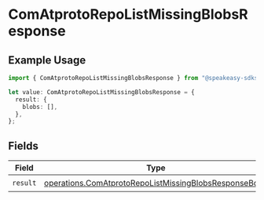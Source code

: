# ComAtprotoRepoListMissingBlobsResponse

## Example Usage

```typescript
import { ComAtprotoRepoListMissingBlobsResponse } from "@speakeasy-sdks/bluesky/models/operations";

let value: ComAtprotoRepoListMissingBlobsResponse = {
  result: {
    blobs: [],
  },
};
```

## Fields

| Field                                                                                                                          | Type                                                                                                                           | Required                                                                                                                       | Description                                                                                                                    |
| ------------------------------------------------------------------------------------------------------------------------------ | ------------------------------------------------------------------------------------------------------------------------------ | ------------------------------------------------------------------------------------------------------------------------------ | ------------------------------------------------------------------------------------------------------------------------------ |
| `result`                                                                                                                       | [operations.ComAtprotoRepoListMissingBlobsResponseBody](../../models/operations/comatprotorepolistmissingblobsresponsebody.md) | :heavy_check_mark:                                                                                                             | N/A                                                                                                                            |